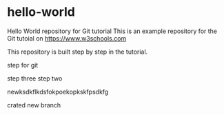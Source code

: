 # hello-world
Hello World repository for Git tutorial
This is an example repository for the Git tutoial on https://www.w3schools.com

This repository is built step by step in the tutorial.

step for git

step three
step two

newksdkflkdsfokpoekopkskfpsdkfg

crated new branch

